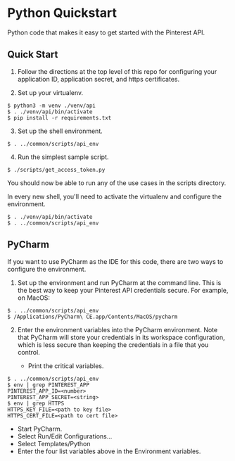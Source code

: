 # Python Quickstart

Python code that makes it easy to get started with the Pinterest API.

## Quick Start

1. Follow the directions at the top level of this repo for configuring
your application ID, application secret, and https certificates.

2. Set up your virtualenv.

```
$ python3 -m venv ./venv/api
$ . ./venv/api/bin/activate
$ pip install -r requirements.txt
```

3. Set up the shell environment.

```
$ . ../common/scripts/api_env
```

4. Run the simplest sample script.

```
$ ./scripts/get_access_token.py
```

You should now be able to run any of the use cases in the scripts directory.

In every new shell, you'll need to activate the virtualenv and configure the environment.

```
$ . ./venv/api/bin/activate
$ . ../common/scripts/api_env
```

## PyCharm

If you want to use PyCharm as the IDE for this code, there are two ways
to configure the environment.

1. Set up the environment and run PyCharm at the command line. This is the best way to keep your Pinterest API credentials secure. For example, on MacOS:

```
$ . ../common/scripts/api_env
$ /Applications/PyCharm\ CE.app/Contents/MacOS/pycharm
```

2. Enter the environment variables into the PyCharm environment. Note that PyCharm will store your credentials in its workspace configuration,
which is less secure than keeping the credentials in a file that you control.

   * Print the critical variables.

```
$ . ../common/scripts/api_env
$ env | grep PINTEREST_APP
PINTEREST_APP_ID=<number>
PINTEREST_APP_SECRET=<string>
$ env | grep HTTPS
HTTPS_KEY_FILE=<path to key file>
HTTPS_CERT_FILE=<path to cert file>
```

   * Start PyCharm.
   * Select Run/Edit Configurations...
   * Select Templates/Python
   * Enter the four list variables above in the Environment variables.


